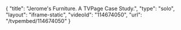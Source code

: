 {
    "title": "Jerome's Furniture. A TVPage Case Study.",
    "type": "solo",
    "layout": "iframe-static",
    "videoId": "114674050",
    "url": "\/tvpembed\/114674050"
}